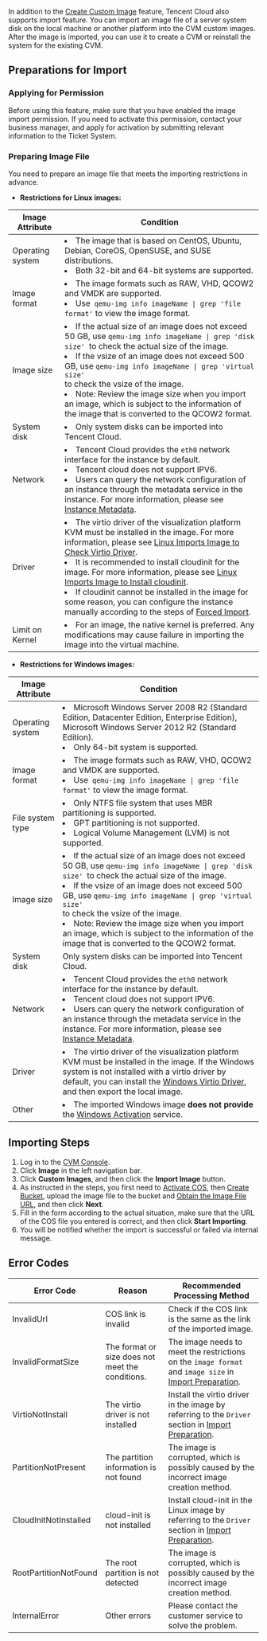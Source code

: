 In addition to the [Create Custom Image](/doc/product/213/4942) feature, Tencent Cloud also supports import feature. You can import an image file of a server system disk on the local machine or another platform into the CVM custom images. After the image is imported, you can use it to create a CVM or reinstall the system for the existing CVM.
## Preparations for Import
### Applying for Permission
Before using this feature, make sure that you have enabled the image import permission. If you need to activate this permission, contact your business manager, and apply for activation by submitting relevant information to the Ticket System.

### Preparing Image File
You need to prepare an image file that meets the importing restrictions in advance.
 - **Restrictions for Linux images:**

| Image Attribute | Condition |
|---------|---------|
| Operating system | <li>The image that is based on CentOS, Ubuntu, Debian, CoreOS, OpenSUSE, and SUSE distributions.<br><li>Both 32-bit and 64-bit systems are supported. |
| Image format | <li>The image formats such as RAW, VHD, QCOW2 and VMDK are supported.<br><li>Use<code> qemu-img info imageName &#124; grep 'file format'</code> to view the image format. |
| Image size | <li>If the actual size of an image does not exceed 50 GB, use <code>qemu-img info imageName &#124; grep 'disk size' </code>to check the actual size of the image.<br><li>If the vsize of an image does not exceed 500 GB, use <code>qemu-img info imageName &#124; grep 'virtual size' </code>to check the vsize of the image.<br><li>Note: Review the image size when you import an image, which is subject to the information of the image that is converted to the QCOW2 format. |
| System disk | <li>Only system disks can be imported into Tencent Cloud. |
| Network | <li>Tencent Cloud provides the `eth0` network interface for the instance by default.<br><li>Tencent cloud does not support IPV6.<br><li>Users can query the network configuration of an instance through the metadata service in the instance. For more information, please see [Instance Metadata](/document/product/213/4934). |
| Driver | <li>The virtio driver of the visualization platform KVM must be installed in the image. For more information, please see [Linux Imports Image to Check Virtio Driver](/document/product/213/9929).<br><li>It is recommended to install cloudinit for the image. For more information, please see [Linux Imports Image to Install cloudinit](/document/product/213/12587).<br><li>If cloudinit cannot be installed in the image for some reason, you can configure the instance manually according to the steps of [Forced Import](/document/product/213/12849). |
| Limit on Kernel | <li>For an image, the native kernel is preferred. Any modifications may cause failure in importing the image into the virtual machine. |

 - **Restrictions for Windows images:**

| Image Attribute | Condition |
|---------|---------|
| Operating system | <li>Microsoft Windows Server 2008 R2 (Standard Edition, Datacenter Edition, Enterprise Edition), Microsoft Windows Server 2012 R2 (Standard Edition).<br><li>Only 64-bit system is supported. |
| Image format | <li>The image formats such as RAW, VHD, QCOW2 and VMDK are supported.<br><li>Use<code> qemu-img info imageName &#124; grep 'file format'</code> to view the image format. |
| File system type | <li>Only NTFS file system that uses MBR partitioning is supported.<br><li>GPT partitioning is not supported.<br><li>Logical Volume Management (LVM) is not supported. |
| Image size | <li>If the actual size of an image does not exceed 50 GB, use <code>qemu-img info imageName &#124; grep 'disk size' </code>to check the actual size of the image.<br><li>If the vsize of an image does not exceed 500 GB, use <code>qemu-img info imageName &#124; grep 'virtual size' </code>to check the vsize of the image.<br><li>Note: Review the image size when you import an image, which is subject to the information of the image that is converted to the QCOW2 format. |
| System disk | Only system disks can be imported into Tencent Cloud. |
| Network | <li>Tencent Cloud provides the `eth0` network interface for the instance by default.<br><li>Tencent cloud does not support IPV6.<br><li>Users can query the network configuration of an instance through the metadata service in the instance. For more information, please see [Instance Metadata](/document/product/213/4934). |
| Driver | <li>The virtio driver of the visualization platform KVM must be installed in the image. If the Windows system is not installed with a virtio driver by default, you can install the [Windows Virtio Driver](http://windowsvirtio-10016717.file.myqcloud.com/InstallQCloud.exe), and then export the local image. |
| Other | <li>The imported Windows image **does not provide** the [Windows Activation](/doc/product/213/%E6%AD%A3%E7%89%88%E6%BF%80%E6%B4%BB) service. |

## Importing Steps
 1. Log in to the [CVM Console](https://console.cloud.tencent.com/cvm/).
 2. Click **Image** in the left navigation bar.
 3. Click **Custom Images**, and then click the **Import Image** button.
 4. As instructed in the steps, you first need to [Activate COS](https://console.cloud.tencent.com/cos4/index), then [Create Bucket](/doc/product/436/6232), upload the image file to the bucket and [Obtain the Image File URL](/doc/product/436/6260), and then click **Next**.
 5. Fill in the form according to the actual situation, make sure that the URL of the COS file you entered is correct, and then click **Start Importing**.
 6. You will be notified whether the import is successful or failed via internal message.

## Error Codes
 
| Error Code | Reason | Recommended Processing Method |
|-----|-----|-----|
| InvalidUrl | COS link is invalid | Check if the COS link is the same as the link of the imported image. |
| InvalidFormatSize | The format or size does not meet the conditions. | The image needs to meet the restrictions on the `image format` and `image size` in [Import Preparation](#导入准备). |
| VirtioNotInstall | The virtio driver is not installed | Install the virtio driver in the image by referring to the `Driver` section in [Import Preparation](#导入准备). |
| PartitionNotPresent | The partition information is not found | The image is corrupted, which is possibly caused by the incorrect image creation method. |
| CloudInitNotInstalled | cloud-init is not installed | Install cloud-init in the Linux image by referring to the `Driver` section in [Import Preparation](#导入准备). |
| RootPartitionNotFound | The root partition is not detected | The image is corrupted, which is possibly caused by the incorrect image creation method. |
| InternalError | Other errors | Please contact the customer service to solve the problem. |


